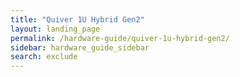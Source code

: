 ```yaml
---
title: "Quiver 1U Hybrid Gen2"
layout: landing_page
permalink: /hardware-guide/quiver-1u-hybrid-gen2/
sidebar: hardware_guide_sidebar
search: exclude
---
```


